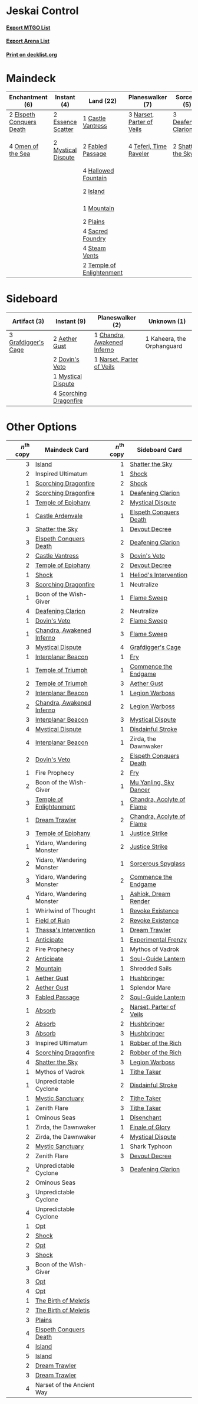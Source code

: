# Jeskai Control

#### [Export MTGO List](../collection/Jeskai%20Control/Jeskai%20Control.txt)
#### [Export Arena List](../collection/Jeskai%20Control/Jeskai%20Control_arena.txt)
#### [Print on decklist.org](http://decklist.org/?deckmain=1%09Castle%20Vantress%0A3%09Deafening%20Clarion%0A2%09Elspeth%20Conquers%20Death%0A2%09Essence%20Scatter%0A2%09Fabled%20Passage%0A4%09Hallowed%20Fountain%0A1%09Inspired%20Ultimatum%0A2%09Island%0A1%09Mountain%0A2%09Mystical%20Dispute%0A3%09Narset%20of%20the%20Ancient%20Way%0A3%09Narset,%20Parter%20of%20Veils%0A4%09Neutralize%0A4%09Omen%20of%20the%20Sea%0A2%09Plains%0A4%09Raugrin%20Triome%0A4%09Sacred%20Foundry%0A4%09Shark%20Typhoon%0A2%09Shatter%20the%20Sky%0A4%09Steam%20Vents%0A4%09Teferi,%20Time%20Raveler%0A2%09Temple%20of%20Enlightenment&deckside=2%09Aether%20Gust%0A1%09Chandra,%20Awakened%20Inferno%0A2%09Dovin's%20Veto%0A3%09Grafdigger's%20Cage%0A1%09Kaheera,%20the%20Orphanguard%0A1%09Mystical%20Dispute%0A1%09Narset,%20Parter%20of%20Veils%0A4%09Scorching%20Dragonfire)
# Maindeck

|                                          Enchantment (6)                                          |                                         Instant (4)                                         |                                             Land (22)                                              |                                          Planeswalker (7)                                          |                                         Sorcery (5)                                          |       Unknown (16)        |
|---------------------------------------------------------------------------------------------------|---------------------------------------------------------------------------------------------|----------------------------------------------------------------------------------------------------|----------------------------------------------------------------------------------------------------|----------------------------------------------------------------------------------------------|---------------------------|
|2 [Elspeth Conquers Death](http://gatherer.wizards.com/Pages/Card/Details.aspx?multiverseid=476264)|2 [Essence Scatter](http://gatherer.wizards.com/Pages/Card/Details.aspx?multiverseid=426754) |1 [Castle Vantress](http://gatherer.wizards.com/Pages/Card/Details.aspx?multiverseid=473204)        |3 [Narset, Parter of Veils](http://gatherer.wizards.com/Pages/Card/Details.aspx?multiverseid=460988)|3 [Deafening Clarion](http://gatherer.wizards.com/Pages/Card/Details.aspx?multiverseid=452915)|1 Inspired Ultimatum       |
|4 [Omen of the Sea](http://gatherer.wizards.com/Pages/Card/Details.aspx?multiverseid=476309)       |2 [Mystical Dispute](http://gatherer.wizards.com/Pages/Card/Details.aspx?multiverseid=473020)|2 [Fabled Passage](http://gatherer.wizards.com/Pages/Card/Details.aspx?multiverseid=473206)         |4 [Teferi, Time Raveler](http://gatherer.wizards.com/Pages/Card/Details.aspx?multiverseid=461148)   |2 [Shatter the Sky](http://gatherer.wizards.com/Pages/Card/Details.aspx?multiverseid=476288)  |3 Narset of the Ancient Way|
|                                                                                                   |                                                                                             |4 [Hallowed Fountain](http://gatherer.wizards.com/Pages/Card/Details.aspx?multiverseid=97071)       |                                                                                                    |                                                                                              |4 Neutralize               |
|                                                                                                   |                                                                                             |2 [Island](http://gatherer.wizards.com/Pages/Card/Details.aspx?multiverseid=439857)                 |                                                                                                    |                                                                                              |4 Raugrin Triome           |
|                                                                                                   |                                                                                             |1 [Mountain](http://gatherer.wizards.com/Pages/Card/Details.aspx?multiverseid=439859)               |                                                                                                    |                                                                                              |4 Shark Typhoon            |
|                                                                                                   |                                                                                             |2 [Plains](http://gatherer.wizards.com/Pages/Card/Details.aspx?multiverseid=439856)                 |                                                                                                    |                                                                                              |                           |
|                                                                                                   |                                                                                             |4 [Sacred Foundry](http://gatherer.wizards.com/Pages/Card/Details.aspx?multiverseid=405106)         |                                                                                                    |                                                                                              |                           |
|                                                                                                   |                                                                                             |4 [Steam Vents](http://gatherer.wizards.com/Pages/Card/Details.aspx?multiverseid=405109)            |                                                                                                    |                                                                                              |                           |
|                                                                                                   |                                                                                             |2 [Temple of Enlightenment](http://gatherer.wizards.com/Pages/Card/Details.aspx?multiverseid=378535)|                                                                                                    |                                                                                              |                           |


# Sideboard

|                                         Artifact (3)                                         |                                           Instant (9)                                           |                                           Planeswalker (2)                                           |       Unknown (1)        |
|----------------------------------------------------------------------------------------------|-------------------------------------------------------------------------------------------------|------------------------------------------------------------------------------------------------------|--------------------------|
|3 [Grafdigger's Cage](http://gatherer.wizards.com/Pages/Card/Details.aspx?multiverseid=278452)|2 [Aether Gust](http://gatherer.wizards.com/Pages/Card/Details.aspx?multiverseid=466796)         |1 [Chandra, Awakened Inferno](http://gatherer.wizards.com/Pages/Card/Details.aspx?multiverseid=466881)|1 Kaheera, the Orphanguard|
|                                                                                              |2 [Dovin's Veto](http://gatherer.wizards.com/Pages/Card/Details.aspx?multiverseid=461120)        |1 [Narset, Parter of Veils](http://gatherer.wizards.com/Pages/Card/Details.aspx?multiverseid=460988)  |                          |
|                                                                                              |1 [Mystical Dispute](http://gatherer.wizards.com/Pages/Card/Details.aspx?multiverseid=473020)    |                                                                                                      |                          |
|                                                                                              |4 [Scorching Dragonfire](http://gatherer.wizards.com/Pages/Card/Details.aspx?multiverseid=473101)|                                                                                                      |                          |


# Other Options

|*n*<sup>th</sup> copy|                                           Maindeck Card                                            |*n*<sup>th</sup> copy|                                           Sideboard Card                                           |
|--------------------:|----------------------------------------------------------------------------------------------------|--------------------:|----------------------------------------------------------------------------------------------------|
|                    3|[Island](http://gatherer.wizards.com/Pages/Card/Details.aspx?multiverseid=439857)                   |                    1|[Shatter the Sky](http://gatherer.wizards.com/Pages/Card/Details.aspx?multiverseid=476288)          |
|                    2|Inspired Ultimatum                                                                                  |                    1|[Shock](http://gatherer.wizards.com/Pages/Card/Details.aspx?multiverseid=129732)                    |
|                    1|[Scorching Dragonfire](http://gatherer.wizards.com/Pages/Card/Details.aspx?multiverseid=473101)     |                    2|[Shock](http://gatherer.wizards.com/Pages/Card/Details.aspx?multiverseid=129732)                    |
|                    2|[Scorching Dragonfire](http://gatherer.wizards.com/Pages/Card/Details.aspx?multiverseid=473101)     |                    1|[Deafening Clarion](http://gatherer.wizards.com/Pages/Card/Details.aspx?multiverseid=452915)        |
|                    1|[Temple of Epiphany](http://gatherer.wizards.com/Pages/Card/Details.aspx?multiverseid=442808)       |                    2|[Mystical Dispute](http://gatherer.wizards.com/Pages/Card/Details.aspx?multiverseid=473020)         |
|                    1|[Castle Ardenvale](http://gatherer.wizards.com/Pages/Card/Details.aspx?multiverseid=473200)         |                    1|[Elspeth Conquers Death](http://gatherer.wizards.com/Pages/Card/Details.aspx?multiverseid=476264)   |
|                    3|[Shatter the Sky](http://gatherer.wizards.com/Pages/Card/Details.aspx?multiverseid=476288)          |                    1|[Devout Decree](http://gatherer.wizards.com/Pages/Card/Details.aspx?multiverseid=466767)            |
|                    3|[Elspeth Conquers Death](http://gatherer.wizards.com/Pages/Card/Details.aspx?multiverseid=476264)   |                    2|[Deafening Clarion](http://gatherer.wizards.com/Pages/Card/Details.aspx?multiverseid=452915)        |
|                    2|[Castle Vantress](http://gatherer.wizards.com/Pages/Card/Details.aspx?multiverseid=473204)          |                    3|[Dovin's Veto](http://gatherer.wizards.com/Pages/Card/Details.aspx?multiverseid=461120)             |
|                    2|[Temple of Epiphany](http://gatherer.wizards.com/Pages/Card/Details.aspx?multiverseid=442808)       |                    2|[Devout Decree](http://gatherer.wizards.com/Pages/Card/Details.aspx?multiverseid=466767)            |
|                    1|[Shock](http://gatherer.wizards.com/Pages/Card/Details.aspx?multiverseid=129732)                    |                    1|[Heliod's Intervention](http://gatherer.wizards.com/Pages/Card/Details.aspx?multiverseid=476270)    |
|                    3|[Scorching Dragonfire](http://gatherer.wizards.com/Pages/Card/Details.aspx?multiverseid=473101)     |                    1|Neutralize                                                                                          |
|                    1|Boon of the Wish-Giver                                                                              |                    1|[Flame Sweep](http://gatherer.wizards.com/Pages/Card/Details.aspx?multiverseid=466893)              |
|                    4|[Deafening Clarion](http://gatherer.wizards.com/Pages/Card/Details.aspx?multiverseid=452915)        |                    2|Neutralize                                                                                          |
|                    1|[Dovin's Veto](http://gatherer.wizards.com/Pages/Card/Details.aspx?multiverseid=461120)             |                    2|[Flame Sweep](http://gatherer.wizards.com/Pages/Card/Details.aspx?multiverseid=466893)              |
|                    1|[Chandra, Awakened Inferno](http://gatherer.wizards.com/Pages/Card/Details.aspx?multiverseid=466881)|                    3|[Flame Sweep](http://gatherer.wizards.com/Pages/Card/Details.aspx?multiverseid=466893)              |
|                    3|[Mystical Dispute](http://gatherer.wizards.com/Pages/Card/Details.aspx?multiverseid=473020)         |                    4|[Grafdigger's Cage](http://gatherer.wizards.com/Pages/Card/Details.aspx?multiverseid=278452)        |
|                    1|[Interplanar Beacon](http://gatherer.wizards.com/Pages/Card/Details.aspx?multiverseid=461174)       |                    1|[Fry](http://gatherer.wizards.com/Pages/Card/Details.aspx?multiverseid=466894)                      |
|                    1|[Temple of Triumph](http://gatherer.wizards.com/Pages/Card/Details.aspx?multiverseid=373560)        |                    1|[Commence the Endgame](http://gatherer.wizards.com/Pages/Card/Details.aspx?multiverseid=460972)     |
|                    2|[Temple of Triumph](http://gatherer.wizards.com/Pages/Card/Details.aspx?multiverseid=373560)        |                    3|[Aether Gust](http://gatherer.wizards.com/Pages/Card/Details.aspx?multiverseid=466796)              |
|                    2|[Interplanar Beacon](http://gatherer.wizards.com/Pages/Card/Details.aspx?multiverseid=461174)       |                    1|[Legion Warboss](http://gatherer.wizards.com/Pages/Card/Details.aspx?multiverseid=452859)           |
|                    2|[Chandra, Awakened Inferno](http://gatherer.wizards.com/Pages/Card/Details.aspx?multiverseid=466881)|                    2|[Legion Warboss](http://gatherer.wizards.com/Pages/Card/Details.aspx?multiverseid=452859)           |
|                    3|[Interplanar Beacon](http://gatherer.wizards.com/Pages/Card/Details.aspx?multiverseid=461174)       |                    3|[Mystical Dispute](http://gatherer.wizards.com/Pages/Card/Details.aspx?multiverseid=473020)         |
|                    4|[Mystical Dispute](http://gatherer.wizards.com/Pages/Card/Details.aspx?multiverseid=473020)         |                    1|[Disdainful Stroke](http://gatherer.wizards.com/Pages/Card/Details.aspx?multiverseid=420705)        |
|                    4|[Interplanar Beacon](http://gatherer.wizards.com/Pages/Card/Details.aspx?multiverseid=461174)       |                    1|Zirda, the Dawnwaker                                                                                |
|                    2|[Dovin's Veto](http://gatherer.wizards.com/Pages/Card/Details.aspx?multiverseid=461120)             |                    2|[Elspeth Conquers Death](http://gatherer.wizards.com/Pages/Card/Details.aspx?multiverseid=476264)   |
|                    1|Fire Prophecy                                                                                       |                    2|[Fry](http://gatherer.wizards.com/Pages/Card/Details.aspx?multiverseid=466894)                      |
|                    2|Boon of the Wish-Giver                                                                              |                    1|[Mu Yanling, Sky Dancer](http://gatherer.wizards.com/Pages/Card/Details.aspx?multiverseid=466822)   |
|                    3|[Temple of Enlightenment](http://gatherer.wizards.com/Pages/Card/Details.aspx?multiverseid=378535)  |                    1|[Chandra, Acolyte of Flame](http://gatherer.wizards.com/Pages/Card/Details.aspx?multiverseid=466880)|
|                    1|[Dream Trawler](http://gatherer.wizards.com/Pages/Card/Details.aspx?multiverseid=476465)            |                    2|[Chandra, Acolyte of Flame](http://gatherer.wizards.com/Pages/Card/Details.aspx?multiverseid=466880)|
|                    3|[Temple of Epiphany](http://gatherer.wizards.com/Pages/Card/Details.aspx?multiverseid=442808)       |                    1|[Justice Strike](http://gatherer.wizards.com/Pages/Card/Details.aspx?multiverseid=452932)           |
|                    1|Yidaro, Wandering Monster                                                                           |                    2|[Justice Strike](http://gatherer.wizards.com/Pages/Card/Details.aspx?multiverseid=452932)           |
|                    2|Yidaro, Wandering Monster                                                                           |                    1|[Sorcerous Spyglass](http://gatherer.wizards.com/Pages/Card/Details.aspx?multiverseid=435407)       |
|                    3|Yidaro, Wandering Monster                                                                           |                    2|[Commence the Endgame](http://gatherer.wizards.com/Pages/Card/Details.aspx?multiverseid=460972)     |
|                    4|Yidaro, Wandering Monster                                                                           |                    1|[Ashiok, Dream Render](http://gatherer.wizards.com/Pages/Card/Details.aspx?multiverseid=461155)     |
|                    1|Whirlwind of Thought                                                                                |                    1|[Revoke Existence](http://gatherer.wizards.com/Pages/Card/Details.aspx?multiverseid=378397)         |
|                    1|[Field of Ruin](http://gatherer.wizards.com/Pages/Card/Details.aspx?multiverseid=435415)            |                    2|[Revoke Existence](http://gatherer.wizards.com/Pages/Card/Details.aspx?multiverseid=378397)         |
|                    1|[Thassa's Intervention](http://gatherer.wizards.com/Pages/Card/Details.aspx?multiverseid=476323)    |                    1|[Dream Trawler](http://gatherer.wizards.com/Pages/Card/Details.aspx?multiverseid=476465)            |
|                    1|[Anticipate](http://gatherer.wizards.com/Pages/Card/Details.aspx?multiverseid=401813)               |                    1|[Experimental Frenzy](http://gatherer.wizards.com/Pages/Card/Details.aspx?multiverseid=452849)      |
|                    2|Fire Prophecy                                                                                       |                    1|Mythos of Vadrok                                                                                    |
|                    2|[Anticipate](http://gatherer.wizards.com/Pages/Card/Details.aspx?multiverseid=401813)               |                    1|[Soul-Guide Lantern](http://gatherer.wizards.com/Pages/Card/Details.aspx?multiverseid=476488)       |
|                    2|[Mountain](http://gatherer.wizards.com/Pages/Card/Details.aspx?multiverseid=439859)                 |                    1|Shredded Sails                                                                                      |
|                    1|[Aether Gust](http://gatherer.wizards.com/Pages/Card/Details.aspx?multiverseid=466796)              |                    1|[Hushbringer](http://gatherer.wizards.com/Pages/Card/Details.aspx?multiverseid=472980)              |
|                    2|[Aether Gust](http://gatherer.wizards.com/Pages/Card/Details.aspx?multiverseid=466796)              |                    1|Splendor Mare                                                                                       |
|                    3|[Fabled Passage](http://gatherer.wizards.com/Pages/Card/Details.aspx?multiverseid=473206)           |                    2|[Soul-Guide Lantern](http://gatherer.wizards.com/Pages/Card/Details.aspx?multiverseid=476488)       |
|                    1|[Absorb](http://gatherer.wizards.com/Pages/Card/Details.aspx?multiverseid=23155)                    |                    2|[Narset, Parter of Veils](http://gatherer.wizards.com/Pages/Card/Details.aspx?multiverseid=460988)  |
|                    2|[Absorb](http://gatherer.wizards.com/Pages/Card/Details.aspx?multiverseid=23155)                    |                    2|[Hushbringer](http://gatherer.wizards.com/Pages/Card/Details.aspx?multiverseid=472980)              |
|                    3|[Absorb](http://gatherer.wizards.com/Pages/Card/Details.aspx?multiverseid=23155)                    |                    3|[Hushbringer](http://gatherer.wizards.com/Pages/Card/Details.aspx?multiverseid=472980)              |
|                    3|Inspired Ultimatum                                                                                  |                    1|[Robber of the Rich](http://gatherer.wizards.com/Pages/Card/Details.aspx?multiverseid=473100)       |
|                    4|[Scorching Dragonfire](http://gatherer.wizards.com/Pages/Card/Details.aspx?multiverseid=473101)     |                    2|[Robber of the Rich](http://gatherer.wizards.com/Pages/Card/Details.aspx?multiverseid=473100)       |
|                    4|[Shatter the Sky](http://gatherer.wizards.com/Pages/Card/Details.aspx?multiverseid=476288)          |                    3|[Legion Warboss](http://gatherer.wizards.com/Pages/Card/Details.aspx?multiverseid=452859)           |
|                    1|Mythos of Vadrok                                                                                    |                    1|[Tithe Taker](http://gatherer.wizards.com/Pages/Card/Details.aspx?multiverseid=457171)              |
|                    1|Unpredictable Cyclone                                                                               |                    2|[Disdainful Stroke](http://gatherer.wizards.com/Pages/Card/Details.aspx?multiverseid=420705)        |
|                    1|[Mystic Sanctuary](http://gatherer.wizards.com/Pages/Card/Details.aspx?multiverseid=473209)         |                    2|[Tithe Taker](http://gatherer.wizards.com/Pages/Card/Details.aspx?multiverseid=457171)              |
|                    1|Zenith Flare                                                                                        |                    3|[Tithe Taker](http://gatherer.wizards.com/Pages/Card/Details.aspx?multiverseid=457171)              |
|                    1|Ominous Seas                                                                                        |                    1|[Disenchant](http://gatherer.wizards.com/Pages/Card/Details.aspx?multiverseid=847)                  |
|                    1|Zirda, the Dawnwaker                                                                                |                    1|[Finale of Glory](http://gatherer.wizards.com/Pages/Card/Details.aspx?multiverseid=460939)          |
|                    2|Zirda, the Dawnwaker                                                                                |                    4|[Mystical Dispute](http://gatherer.wizards.com/Pages/Card/Details.aspx?multiverseid=473020)         |
|                    2|[Mystic Sanctuary](http://gatherer.wizards.com/Pages/Card/Details.aspx?multiverseid=473209)         |                    1|Shark Typhoon                                                                                       |
|                    2|Zenith Flare                                                                                        |                    3|[Devout Decree](http://gatherer.wizards.com/Pages/Card/Details.aspx?multiverseid=466767)            |
|                    2|Unpredictable Cyclone                                                                               |                    3|[Deafening Clarion](http://gatherer.wizards.com/Pages/Card/Details.aspx?multiverseid=452915)        |
|                    2|Ominous Seas                                                                                        |                     |                                                                                                    |
|                    3|Unpredictable Cyclone                                                                               |                     |                                                                                                    |
|                    4|Unpredictable Cyclone                                                                               |                     |                                                                                                    |
|                    1|[Opt](http://gatherer.wizards.com/Pages/Card/Details.aspx?multiverseid=442948)                      |                     |                                                                                                    |
|                    2|[Shock](http://gatherer.wizards.com/Pages/Card/Details.aspx?multiverseid=129732)                    |                     |                                                                                                    |
|                    2|[Opt](http://gatherer.wizards.com/Pages/Card/Details.aspx?multiverseid=442948)                      |                     |                                                                                                    |
|                    3|[Shock](http://gatherer.wizards.com/Pages/Card/Details.aspx?multiverseid=129732)                    |                     |                                                                                                    |
|                    3|Boon of the Wish-Giver                                                                              |                     |                                                                                                    |
|                    3|[Opt](http://gatherer.wizards.com/Pages/Card/Details.aspx?multiverseid=442948)                      |                     |                                                                                                    |
|                    4|[Opt](http://gatherer.wizards.com/Pages/Card/Details.aspx?multiverseid=442948)                      |                     |                                                                                                    |
|                    1|[The Birth of Meletis](http://gatherer.wizards.com/Pages/Card/Details.aspx?multiverseid=476256)     |                     |                                                                                                    |
|                    2|[The Birth of Meletis](http://gatherer.wizards.com/Pages/Card/Details.aspx?multiverseid=476256)     |                     |                                                                                                    |
|                    3|[Plains](http://gatherer.wizards.com/Pages/Card/Details.aspx?multiverseid=439856)                   |                     |                                                                                                    |
|                    4|[Elspeth Conquers Death](http://gatherer.wizards.com/Pages/Card/Details.aspx?multiverseid=476264)   |                     |                                                                                                    |
|                    4|[Island](http://gatherer.wizards.com/Pages/Card/Details.aspx?multiverseid=439857)                   |                     |                                                                                                    |
|                    5|[Island](http://gatherer.wizards.com/Pages/Card/Details.aspx?multiverseid=439857)                   |                     |                                                                                                    |
|                    2|[Dream Trawler](http://gatherer.wizards.com/Pages/Card/Details.aspx?multiverseid=476465)            |                     |                                                                                                    |
|                    3|[Dream Trawler](http://gatherer.wizards.com/Pages/Card/Details.aspx?multiverseid=476465)            |                     |                                                                                                    |
|                    4|Narset of the Ancient Way                                                                           |                     |                                                                                                    |

